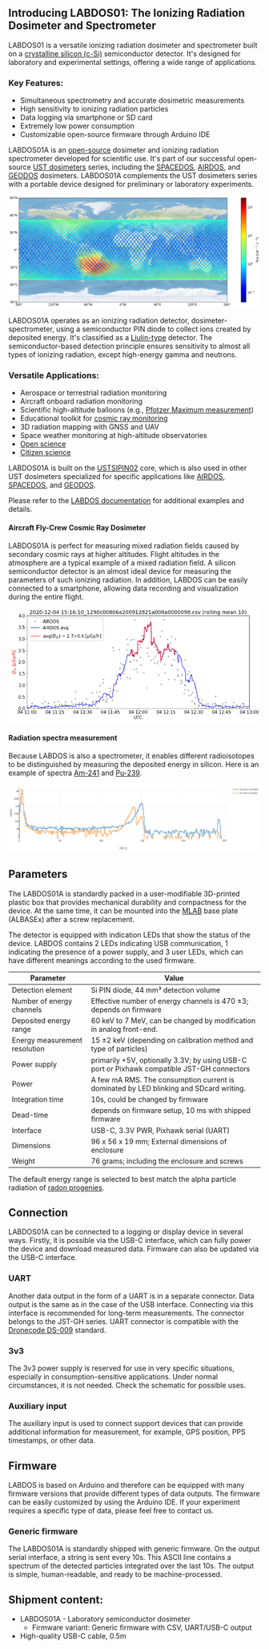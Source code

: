 ## Introducing LABDOS01: The Ionizing Radiation Dosimeter and Spectrometer

LABDOS01 is a versatile ionizing radiation dosimeter and spectrometer built on a [crystalline silicon (c-Si)](https://en.wikipedia.org/wiki/Crystalline_silicon) semiconductor detector. It's designed for laboratory and experimental settings, offering a wide range of applications.

### Key Features:

* Simultaneous spectrometry and accurate dosimetric measurements
* High sensitivity to ionizing radiation particles
* Data logging via smartphone or SD card
* Extremely low power consumption
* Customizable open-source firmware through Arduino IDE

LABDOS01A is an [open-source](https://certification.oshwa.org/cz000008.html) dosimeter and ionizing radiation spectrometer developed for scientific use. It's part of our successful open-source [UST dosimeters](https://www.ust.cz/UST-dosimeters/) series, including the [SPACEDOS](https://www.ust.cz/UST-dosimeters/SPACEDOS/), [AIRDOS](https://www.ust.cz/UST-dosimeters/AIRDOS/), and [GEODOS](https://www.ust.cz/UST-dosimeters/GEODOS/) dosimeters. LABDOS01A complements the UST dosimeters series with a portable device designed for preliminary or laboratory experiments.

![Cosmic Rays radiation measured by SPACEDOS02 onboard ISS](https://raw.githubusercontent.com/UniversalScientificTechnologies/SPACEDOS02/SPACEDOS02A/doc/src/img/ISS_radiation_map.png "Cosmic Rays radiation measured by SPACEDOS02 onboard ISS")

LABDOS01A operates as an ionizing radiation detector, dosimeter-spectrometer, using a semiconductor PIN diode to collect ions created by deposited energy. It's classified as a [Liulin-type](https://en.wikipedia.org/wiki/Liulin_type_instruments) detector. The semiconductor-based detection principle ensures sensitivity to almost all types of ionizing radiation, except high-energy gamma and neutrons.

### Versatile Applications:

* Aerospace or terrestrial radiation monitoring
* Aircraft onboard radiation monitoring
* Scientific high-altitude balloons (e.g., [Pfotzer Maximum measurement](https://en.wikipedia.org/wiki/Georg_Pfotzer))
* Educational toolkit for [cosmic ray monitoring](https://en.wikipedia.org/wiki/Cosmic_ray)
* 3D radiation mapping with GNSS and UAV
* Space weather monitoring at high-altitude observatories
* [Open science](https://en.wikipedia.org/wiki/Open_science)
* [Citizen science](https://en.wikipedia.org/wiki/Citizen_science)

LABDOS01A is built on the [USTSIPIN02](https://github.com/ust-modules/USTSIPIN02) core, which is also used in other UST dosimeters specialized for specific applications like [AIRDOS](https://www.ust.cz/UST-dosimeters/AIRDOS/), [SPACEDOS](https://www.ust.cz/UST-dosimeters/SPACEDOS/), and [GEODOS](https://www.ust.cz/UST-dosimeters/GEODOS/).

Please refer to the [LABDOS documentation](https://github.com/UniversalScientificTechnologies/LABDOS01) for additional examples and details.

#### Aircraft Fly-Crew Cosmic Ray Dosimeter

LABDOS01A is perfect for measuring mixed radiation fields caused by secondary cosmic rays at higher altitudes. Flight altitudes in the atmosphere are a typical example of a mixed radiation field. A silicon semiconductor detector is an almost ideal device for measuring the parameters of such ionizing radiation. In addition, LABDOS can be easily connected to a smartphone, allowing data recording and visualization during the entire flight.

![Doserate measured on-board of an aircraft](https://raw.githubusercontent.com/UniversalScientificTechnologies/AIRDOS02/AIRDOS02A/doc/src/img/airdos_flight_doserate.png "Doserate measured on-board of an aircraft")

#### Radiation spectra measurement

Because LABDOS is also a spectrometer, it enables different radioisotopes to be distinguished by measuring the deposited energy in silicon. Here is an example of spectra [Am-241](https://en.wikipedia.org/wiki/Americium-241) and [Pu-239](https://en.wikipedia.org/wiki/Plutonium-239). 

![Am-241 and Pu-239 spetra measured by LABDOS](https://raw.githubusercontent.com/UniversalScientificTechnologies/LABDOS01/LABDOS01A/doc/img/radiation_spectra.png "Am-241 and Pu-239 spetra measured by LABDOS")

## Parameters

The LABDOS01A is standardly packed in a user-modifiable 3D-printed plastic box that provides mechanical durability and compactness for the device. At the same time, it can be mounted into the [MLAB](https://mlab.cz/) base plate (ALBASEx) after a screw replacement.

The detector is equipped with indication LEDs that show the status of the device. LABDOS contains 2 LEDs indicating USB communication, 1 indicating the presence of a power supply, and 3 user LEDs, which can have different meanings according to the used firmware.

| Parameter | Value |
|---|----|
| Detection element | Si PIN diode, 44 mm³ detection volume |
| Number of energy channels | Effective number of energy channels is 470 ±3; depends on firmware |
| Deposited energy range | 60 keV to 7 MeV, can be changed by modification in analog front-end.  |
| Energy measurement resolution | 15 ±2 keV (depending on calibration method and type of particles)|
| Power supply |  primarily +5V, optionally 3.3V; by using USB-C port or Pixhawk compatible JST-GH connectors |
| Power |  A few mA RMS. The consumption current is dominated by LED blinking and SDcard writing. |
| Integration time | 10s, could be changed by firmware |
| Dead-time | depends on firmware setup, 10 ms with shipped firmware|
| Interface | USB-C, 3.3V PWR, Pixhawk serial (UART) |
| Dimensions | 96 x 56 x 19 mm; External dimensions of enclosure |
| Weight | 76 grams; including the enclosure and screws |

The default energy range is selected to best match the alpha particle radiation of [radon progenies](https://en.wikipedia.org/wiki/Radon). 

## Connection
LABDOS01A can be connected to a logging or display device in several ways. Firstly, it is possible via the USB-C interface, which can fully power the device and download measured data. Firmware can also be updated via the USB-C interface. 

### UART

Another data output in the form of a UART is in a separate connector. Data output is the same as in the case of the USB interface. Connecting via this interface is recommended for long-term measurements. The connector belongs to the JST-GH series. UART connector is compatible with the [Dronecode DS-009](https://github.com/pixhawk/Pixhawk-Standards/blob/master/DS-009%20Pixhawk%20Connector%20Standard.pdf) standard.

### 3v3

The 3v3 power supply is reserved for use in very specific situations, especially in consumption-sensitive applications. Under normal circumstances, it is not needed. Check the schematic for possible uses.

### Auxiliary input

The auxiliary input is used to connect support devices that can provide additional information for measurement, for example, GPS position, PPS timestamps, or other data. 


## Firmware

LABDOS is based on Arduino and therefore can be equipped with many firmware versions that provide different types of data outputs. The firmware can be easily customized by using the Arduino IDE.  If your experiment requires a specific type of data, please feel free to contact us. 

### Generic firmware

The LABDOS01A is standardly shipped with generic firmware. On the output serial interface, a string is sent every 10s. This ASCII line contains a spectrum of the detected particles integrated over the last 10s. The output is simple, human-readable, and ready to be machine-processed.


## Shipment content:
  * LABDOS01A - Laboratory semiconductor dosimeter
     * Firmware variant: Generic firmware with CSV, UART/USB-C output
  * High-quality USB-C cable, 0.5m
